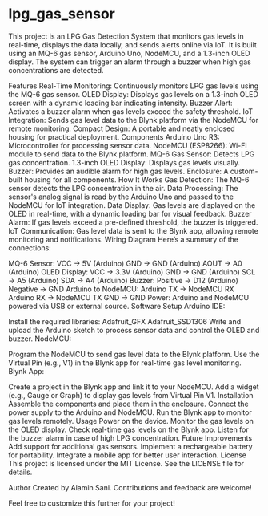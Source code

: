# lpg_gas_sensor
This project is an LPG Gas Detection System that monitors gas levels in real-time, displays the data locally, and sends alerts online via IoT. It is built using an MQ-6 gas sensor, Arduino Uno, NodeMCU, and a 1.3-inch OLED display. The system can trigger an alarm through a buzzer when high gas concentrations are detected.

Features
Real-Time Monitoring: Continuously monitors LPG gas levels using the MQ-6 gas sensor.
OLED Display: Displays gas levels on a 1.3-inch OLED screen with a dynamic loading bar indicating intensity.
Buzzer Alert: Activates a buzzer alarm when gas levels exceed the safety threshold.
IoT Integration: Sends gas level data to the Blynk platform via the NodeMCU for remote monitoring.
Compact Design: A portable and neatly enclosed housing for practical deployment.
Components
Arduino Uno R3: Microcontroller for processing sensor data.
NodeMCU (ESP8266): Wi-Fi module to send data to the Blynk platform.
MQ-6 Gas Sensor: Detects LPG gas concentration.
1.3-inch OLED Display: Displays gas levels visually.
Buzzer: Provides an audible alarm for high gas levels.
Enclosure: A custom-built housing for all components.
How It Works
Gas Detection: The MQ-6 sensor detects the LPG concentration in the air.
Data Processing: The sensor's analog signal is read by the Arduino Uno and passed to the NodeMCU for IoT integration.
Data Display: Gas levels are displayed on the OLED in real-time, with a dynamic loading bar for visual feedback.
Buzzer Alarm: If gas levels exceed a pre-defined threshold, the buzzer is triggered.
IoT Communication: Gas level data is sent to the Blynk app, allowing remote monitoring and notifications.
Wiring Diagram
Here’s a summary of the connections:

MQ-6 Sensor:
VCC → 5V (Arduino)
GND → GND (Arduino)
AOUT → A0 (Arduino)
OLED Display:
VCC → 3.3V (Arduino)
GND → GND (Arduino)
SCL → A5 (Arduino)
SDA → A4 (Arduino)
Buzzer:
Positive → D12 (Arduino)
Negative → GND
Arduino to NodeMCU:
Arduino TX → NodeMCU RX
Arduino RX → NodeMCU TX
GND → GND
Power:
Arduino and NodeMCU powered via USB or external source.
Software Setup
Arduino IDE:

Install the required libraries:
Adafruit_GFX
Adafruit_SSD1306
Write and upload the Arduino sketch to process sensor data and control the OLED and buzzer.
NodeMCU:

Program the NodeMCU to send gas level data to the Blynk platform.
Use the Virtual Pin (e.g., V1) in the Blynk app for real-time gas level monitoring.
Blynk App:

Create a project in the Blynk app and link it to your NodeMCU.
Add a widget (e.g., Gauge or Graph) to display gas levels from Virtual Pin V1.
Installation
Assemble the components and place them in the enclosure.
Connect the power supply to the Arduino and NodeMCU.
Run the Blynk app to monitor gas levels remotely.
Usage
Power on the device.
Monitor the gas levels on the OLED display.
Check real-time gas levels on the Blynk app.
Listen for the buzzer alarm in case of high LPG concentration.
Future Improvements
Add support for additional gas sensors.
Implement a rechargeable battery for portability.
Integrate a mobile app for better user interaction.
License
This project is licensed under the MIT License. See the LICENSE file for details.

Author
Created by Alamin Sani. Contributions and feedback are welcome!

Feel free to customize this further for your project!
